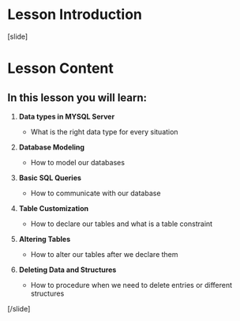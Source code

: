 # Lesson Introduction

[slide]

# Lesson Content

## In this lesson you will learn: 

1. **Data types in MYSQL Server**
    - What is the right data type for every situation

2. **Database Modeling**
    - How to model our databases

3. **Basic SQL Queries**
    - How to communicate with our database

4. **Table Customization**
    - How to declare our tables and what is a table constraint

5. **Altering Tables**
    - How to alter our tables after we declare them

6. **Deleting Data and Structures**
    - How to procedure when we need to delete entries or different structures
    
[/slide]